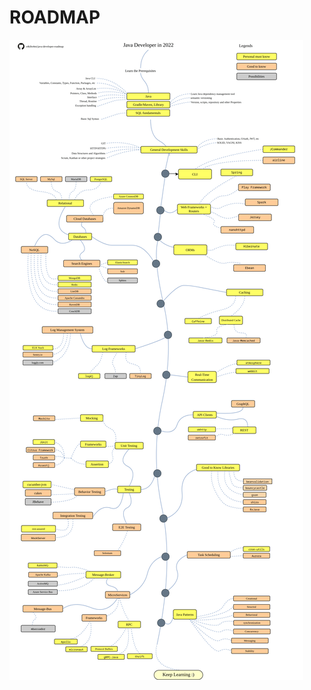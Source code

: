 # ROADMAP

<img src="https://github.com/Innocentsax/JAVA_BEGINNERS_ROADMAP_RESOURCES/blob/main/Java-Master-RoadMap/java-developer-roadmap.png">
